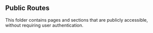 ## Public Routes

This folder contains pages and sections that are publicly accessible, without requiring user authentication.
